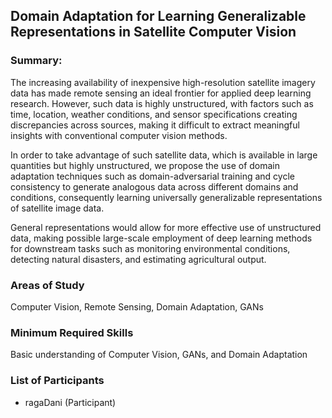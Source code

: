 ## Domain Adaptation for Learning Generalizable Representations in Satellite Computer Vision

### Summary:
The increasing availability of inexpensive high-resolution satellite imagery data has made remote sensing an ideal frontier for applied deep learning research. However, such data is highly unstructured, with factors such as time, location, weather conditions, and sensor specifications creating discrepancies across sources, making it difficult to extract meaningful insights with conventional computer vision methods.

In order to take advantage of such satellite data, which is available in large quantities but highly unstructured, we propose the use of domain adaptation techniques such as domain-adversarial training and cycle consistency to generate analogous data across different domains and conditions, consequently learning universally generalizable representations of satellite image data.

General representations would allow for more effective use of unstructured data, making possible large-scale employment of deep learning methods for downstream tasks such as monitoring environmental conditions, detecting natural disasters, and estimating agricultural output.

### Areas of Study
Computer Vision, Remote Sensing, Domain Adaptation, GANs

### Minimum Required Skills
Basic understanding of Computer Vision, GANs, and Domain Adaptation

### List of Participants
- ragaDani (Participant)
